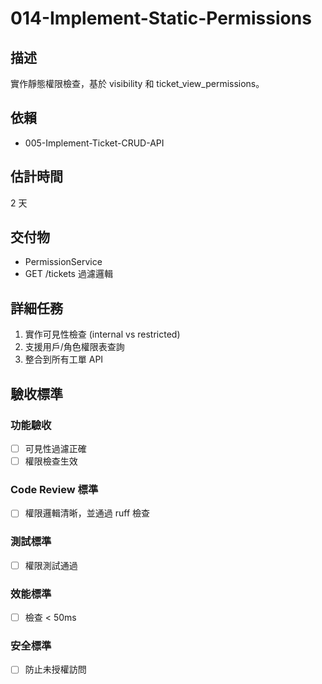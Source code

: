 # 014-Implement-Static-Permissions

## 描述
實作靜態權限檢查，基於 visibility 和 ticket_view_permissions。

## 依賴
- 005-Implement-Ticket-CRUD-API

## 估計時間
2 天

## 交付物
- PermissionService
- GET /tickets 過濾邏輯

## 詳細任務
1. 實作可見性檢查 (internal vs restricted)
2. 支援用戶/角色權限表查詢
3. 整合到所有工單 API

## 驗收標準
### 功能驗收
- [ ] 可見性過濾正確
- [ ] 權限檢查生效

### Code Review 標準
- [ ] 權限邏輯清晰，並通過 ruff 檢查

### 測試標準
- [ ] 權限測試通過

### 效能標準
- [ ] 檢查 < 50ms

### 安全標準
- [ ] 防止未授權訪問
